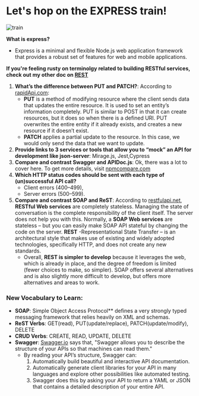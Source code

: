 # Let's hop on the EXPRESS train!

![train](https://media.giphy.com/media/zUTQ7vmg3boME/giphy.gif)

**What is express?**
- Express is a minimal and flexible Node.js web application framework that provides a robust set of features for web and mobile applications. 

**If you're feeling rusty on terminolgy related to building RESTful services, check out my other doc on [REST](https://github.com/RivaD2/reading-notes/blob/master/301/class-07.md)**

1. **What’s the difference between PUT and PATCH?**: According to [rapidApi.com](https://rapidapi.com/blog/put-vs-patch/):
    - **PUT** is a method of modifying resource where the client sends data that updates the entire resource. It is used to set an entity’s information completely. PUT is similar to POST in that it can create resources, but it does so when there is a defined URI. PUT overwrites the entire entity if it already exists, and creates a new resource if it doesn’t exist.
    - **PATCH** applies a partial update to the resource. In this case, we would only send the data that we want to update.
1. **Provide links to 3 services or tools that allow you to “mock” an API for development like json-server**: Mirage.js, Jest,Cypress
1. **Compare and contrast Swagger and APIDoc.js**: Ok, there was a lot to cover here. To get more details, visit [npmcompare.com](https://npmcompare.com/compare/apidoc,documentation,esdoc,jsdoc,swagger)
1. **Which HTTP status codes should be sent with each type of (un)successful API call?**
    - Client errors (400–499),
    - Server errors (500–599).
1. **Compare and contrast SOAP and ReST**: According to [restfulapi.net](https://restfulapi.net/soap-vs-rest-apis/), **RESTful Web services** are completely stateless. Managing the state of conversation is the complete responsibility of the client itself. The server does not help you with this. Normally, a **SOAP Web services** are stateless – but you can easily make SOAP API stateful by changing the code on the server.
     **REST** -Representational State Transfer – is an architectural style that makes use of existing and widely adopted technologies, specifically HTTP, and does not create any new standards.
    - Overall, **REST is simpler to develop** because it leverages the web, which is already in place, and the degree of freedom is limited (fewer choices to make, so simpler). SOAP offers several alternatives and is also slightly more difficult to develop, but offers more alternatives and areas to work.

### New Vocabulary to Learn:

- **SOAP**: Simple Object Access Protocol** defines a very strongly typed messaging framework that relies heavily on XML and schemas.
- **ReST Verbs**: GET(read), PUT(update/replace), PATCH(update/modify), DELETE
- **CRUD Verbs**: CREATE, READ, UPDATE, DELETE
- **Swagger**: [Swagger.io](https://swagger.io/docs/specification/2-0/what-is-swagger/) says that, "Swagger allows you to describe the structure of your APIs so that machines can read them."
    - By reading your API’s structure, Swagger can:
        1. Automatically build beautiful and interactive API documentation.
        2. Automatically generate client libraries for your API in many languages and explore other possibilities like automated testing.
        3. Swagger does this by asking your API to return a YAML or JSON that contains a detailed description of your entire API.